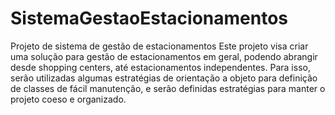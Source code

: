 # SistemaGestaoEstacionamentos
Projeto de sistema de gestão de estacionamentos
Este projeto visa criar uma solução para gestão de estacionamentos em geral, podendo abrangir desde shopping centers, até
estacionamentos independentes. 
Para isso, serão utilizadas algumas estratégias de orientação a objeto para definição de classes de fácil manutenção, e 
serão definidas estratégias para manter o projeto coeso e organizado.
